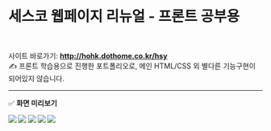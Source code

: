 # 세스코 웹페이지 리뉴얼 - 프론트 공부용
<br>

사이트 바로가기: <b> http://hohk.dothome.co.kr/hsy </b> <br>
✍ 프론트 학습용으로 진행한 포트폴리오로, 메인 HTML/CSS 외 별다른 기능구현이 되어있지 않습니다.<br>

---
✅ <b>화면 미리보기<b><br> 

<img src="http://hohk.dothome.co.kr/load/data/kt180401/166838472698547200.jpg">
<img src="http://hohk.dothome.co.kr/load/data/kt180401/166838473207181696.jpg">
<img src="http://hohk.dothome.co.kr/load/data/kt180401/166838473709600512.jpg">
<img src="http://hohk.dothome.co.kr/load/data/kt180401/166838474152164288.jpg">
<img src="http://hohk.dothome.co.kr/load/data/kt180401/166838476791683008.jpg">
